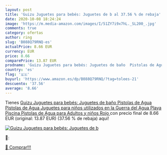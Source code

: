 ```yaml
---
layout: post
title: 'Guizu Juguetes para bebés: Juguetes de b al 37.56 % de rebaja'
date: 2020-10-08 18:24:24
image: 'https://m.media-amazon.com/images/I/51ZY7i9x7hL._SL200_.jpg'
comments: true
category: ofertas
author: ring
slug: 'B088Q79RNQ-es'
actualPrice: 8.66 EUR
currency: EUR
price: 8.66
comparePrice: 13.87 EUR
prodname: 'Guizu Juguetes para bebés: Juguetes de baño  Pistolas de Agua  Pistolas de Agua  Juguetes para niños  utilizados en la Guerra del Agua  Playa  Piscina  Pistolas de Agua para Adultos y niños  Rojo '
country: 'es'
flag: '🇪🇸'
buyurl: 'https://www.amazon.es/dp/B088Q79RNQ/?tag=tolees-21'
descuento: '37.56'
average: '8.66'
---
```


Tienes [Guizu Juguetes para bebés: Juguetes de baño  Pistolas de Agua  Pistolas de Agua  Juguetes para niños  utilizados en la Guerra del Agua  Playa  Piscina  Pistolas de Agua para Adultos y niños  Rojo ](https://www.amazon.es/dp/B088Q79RNQ/?tag=tolees-21) con precio final de  8.66 EUR (original: 13.87 EUR) (37.56 %  de rebaja) aqui!

[![Guizu Juguetes para bebés: Juguetes de b](https://m.media-amazon.com/images/I/51ZY7i9x7hL._SL200_.jpg)](https://www.amazon.es/dp/B088Q79RNQ/?tag=tolees-21)

🔎:


[🛒 Comprar!!!](https://www.amazon.es/dp/B088Q79RNQ/?tag=tolees-21)
